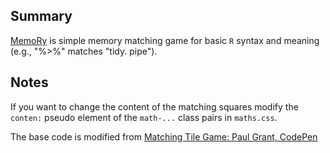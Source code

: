 ## Summary

[MemoRy](https://statbiscuit.github.io/mini_games/matching/matching.html) is simple memory matching game for basic `R` syntax and meaning (e.g., "%>%" matches "tidy. pipe").

## Notes

If you want to change the content of the matching squares modify the `conten:` pseudo element of the `math-...` class pairs in `maths.css`.

The base code is modified from [Matching Tile Game: Paul Grant, CodePen](https://codepen.io/pgrantmartello/pen/WOBYqW)